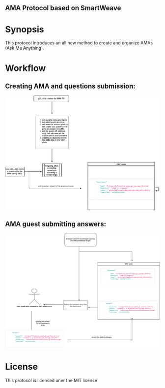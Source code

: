 ## AMA Protocol based on SmartWeave

# Synopsis
This protocol introduces an all new method to create and organize AMAs (Ask Me Anything).

# Workflow
## Creating AMA and questions submission:

<center><img src="./workflow.png"></center>

## AMA guest submitting answers:
<center><img src="./answers-workflow.png"></center>

# License 
This protocol is licensed uner the MIT license
